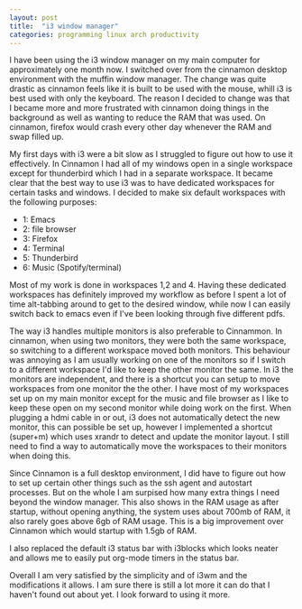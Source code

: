 ```yaml
---
layout: post
title:  "i3 window manager"
categories: programming linux arch productivity
---
```


I have been using the i3 window manager on my main computer for approximately one month now. I switched over from the cinnamon desktop environment with the muffin window manager. The change was quite drastic as cinnamon feels like it is built to be used with the mouse, whill i3 is best used with only the  keyboard. The reason I decided to change was that I became more and more frustrated with cinnamon doing things in the background as well as wanting to reduce the RAM that was used. On cinnamon, firefox would crash every other day whenever the RAM and swap filled up.

My first days with i3 were a bit slow as I struggled to figure out how to use it effectively. In Cinnamon I had all of my windows open in a single workspace except for thunderbird which I had in a separate workspace. It became clear that the best way to use i3 was to have dedicated workspaces for certain tasks and windows. I decided to make six default workspaces with the following purposes:
 - 1: Emacs
 - 2: file browser
 - 3: Firefox
 - 4: Terminal
 - 5: Thunderbird
 - 6: Music (Spotify/terminal)

Most of my work is done in workspaces 1,2 and 4. Having these dedicated workspaces has definitely improved my workflow as before I spent a lot of time alt-tabbing around to get to the desired window, while now I can easily switch back to emacs even if I've been looking through five different pdfs.

The way i3 handles multiple monitors is also preferable to Cinnammon. In cinnamon, when using two monitors, they were both the same workspace, so switching to a different workspace moved both monitors. This behaviour was annoying as I am usually working on one of the monitors so if I switch to a different workspace I'd like to keep the other monitor the same. In i3 the monitors are independent, and there is a shortcut you can setup to move workspaces from one monitor the the other. I have most of my workspaces set up on my main monitor except for the music and file browser as I like to keep these open on my second monitor while doing work on the first. When plugging a hdmi cable in or out, i3 does not automatically detect the new monitor, this can possible be set up, however I implemented a shortcut (super+m) which uses xrandr to detect and update the monitor layout. I still need to find a way to automatically move the workspaces to their monitors when doing this.

Since Cinnamon is a full desktop environment, I did have to figure out how to set up certain other things such as the ssh agent and autostart processes. But on the whole I am surpised how many extra things I need beyond the window manager. This also shows in the RAM usage as after startup, without opening anything, the system uses about 700mb of RAM, it also rarely goes above 6gb of RAM usage. This is a big improvement over Cinnamon which would startup with 1.5gb of RAM.

I also replaced the default i3 status bar with i3blocks which looks neater and allows me to easily put org-mode timers in the status bar.

Overall I am very satisfied by the simplicity and of i3wm and the modifications it allows. I am sure there is still a lot more it can do that I haven't found out about yet. I look forward to using it more.